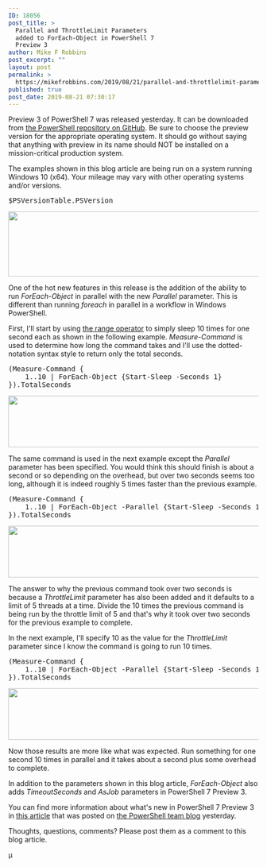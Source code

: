 ```yaml
---
ID: 18056
post_title: >
  Parallel and ThrottleLimit Parameters
  added to ForEach-Object in PowerShell 7
  Preview 3
author: Mike F Robbins
post_excerpt: ""
layout: post
permalink: >
  https://mikefrobbins.com/2019/08/21/parallel-and-throttlelimit-parameters-added-to-foreach-object-in-powershell-7-preview-3/
published: true
post_date: 2019-08-21 07:30:17
---
```

Preview 3 of PowerShell 7 was released yesterday. It can be downloaded from <a href="https://github.com/PowerShell/PowerShell" target="_blank" rel="noopener noreferrer">the PowerShell repository on GitHub</a>. Be sure to choose the preview version for the appropriate operating system. It should go without saying that anything with preview in its name should NOT be installed on a mission-critical production system.

The examples shown in this blog article are being run on a system running Windows 10 (x64). Your mileage may vary with other operating systems and/or versions.
<pre class="lang:ps decode:true">$PSVersionTable.PSVersion</pre>
<a href="https://mikefrobbins.com/wp-content/uploads/2019/08/pwsh7-preview3.jpg"><img class="alignnone size-full wp-image-18057" src="https://mikefrobbins.com/wp-content/uploads/2019/08/pwsh7-preview3.jpg" alt="" width="859" height="131" /></a>

One of the hot new features in this release is the addition of the ability to run <em>ForEach-Object</em> in parallel with the new <em>Parallel</em> parameter. This is different than running <em>foreach</em> in parallel in a workflow in Windows PowerShell.

First, I'll start by using <a href="https://docs.microsoft.com/en-us/powershell/module/microsoft.powershell.core/about/about_operators?view=powershell-6#range-operator-" target="_blank" rel="noopener noreferrer">the range operator</a> to simply sleep 10 times for one second each as shown in the following example. <em>Measure-Command</em> is used to determine how long the command takes and I'll use the dotted-notation syntax style to return only the total seconds.
<pre class="lang:ps decode:true">(Measure-Command {
    1..10 | ForEach-Object {Start-Sleep -Seconds 1}
}).TotalSeconds</pre>
<a href="https://mikefrobbins.com/wp-content/uploads/2019/08/foreach-object-parallel1a.jpg"><img class="alignnone size-full wp-image-18058" src="https://mikefrobbins.com/wp-content/uploads/2019/08/foreach-object-parallel1a.jpg" alt="" width="859" height="104" /></a>

The same command is used in the next example except the <em>Parallel</em> parameter has been specified. You would think this should finish is about a second or so depending on the overhead, but over two seconds seems too long, although it is indeed roughly 5 times faster than the previous example.
<pre class="lang:ps decode:true">(Measure-Command {
    1..10 | ForEach-Object -Parallel {Start-Sleep -Seconds 1}
}).TotalSeconds</pre>
<a href="https://mikefrobbins.com/wp-content/uploads/2019/08/foreach-object-parallel2a.jpg"><img class="alignnone size-full wp-image-18059" src="https://mikefrobbins.com/wp-content/uploads/2019/08/foreach-object-parallel2a.jpg" alt="" width="859" height="104" /></a>

The answer to why the previous command took over two seconds is because a <em>ThrottleLimit</em> parameter has also been added and it defaults to a limit of 5 threads at a time. Divide the 10 times the previous command is being run by the throttle limit of 5 and that's why it took over two seconds for the previous example to complete.

In the next example, I'll specify 10 as the value for the <em>ThrottleLimit</em> parameter since I know the command is going to run 10 times.
<pre class="lang:ps decode:true">(Measure-Command {
    1..10 | ForEach-Object -Parallel {Start-Sleep -Seconds 1} -ThrottleLimit 10
}).TotalSeconds</pre>
<a href="https://mikefrobbins.com/wp-content/uploads/2019/08/foreach-object-parallel3a.jpg"><img class="alignnone size-full wp-image-18060" src="https://mikefrobbins.com/wp-content/uploads/2019/08/foreach-object-parallel3a.jpg" alt="" width="859" height="104" /></a>

Now those results are more like what was expected. Run something for one second 10 times in parallel and it takes about a second plus some overhead to complete.

In addition to the parameters shown in this blog article, <em>ForEach-Object</em> also adds <em>TimeoutSeconds</em> and <em>AsJob</em> parameters in PowerShell 7 Preview 3.

You can find more information about what's new in PowerShell 7 Preview 3 in <a href="https://devblogs.microsoft.com/powershell/powershell-7-preview-3/" target="_blank" rel="noopener noreferrer">this article</a> that was posted on <a href="https://devblogs.microsoft.com/powershell/" target="_blank" rel="noopener noreferrer">the PowerShell team blog</a> yesterday.

Thoughts, questions, comments? Please post them as a comment to this blog article.

µ
